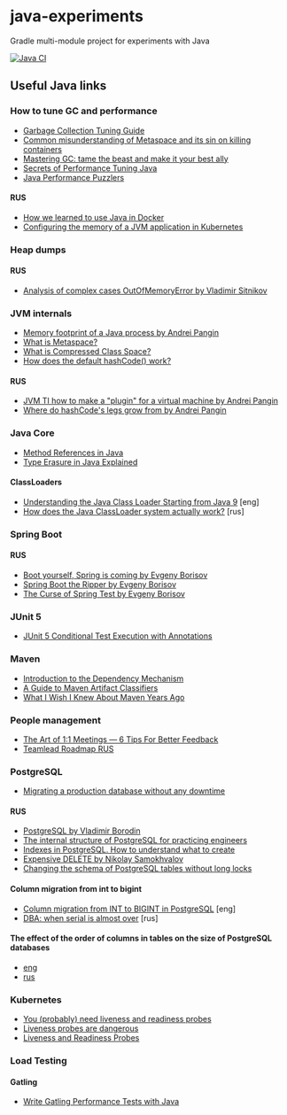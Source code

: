 # java-experiments
Gradle multi-module project for experiments with Java

[![Java CI](https://github.com/mfvanek/java-experiments/actions/workflows/gradle.yml/badge.svg)](https://github.com/mfvanek/java-experiments/actions/workflows/gradle.yml)

## Useful Java links
### How to tune GC and performance
* [Garbage Collection Tuning Guide](https://docs.oracle.com/javase/8/docs/technotes/guides/vm/gctuning/toc.html)
* [Common misunderstanding of Metaspace and its sin on killing containers](https://masteranyfield.com/2021/05/12/common-misunderstanding-of-metaspace-and-its-sin-on-killing-containers/)
* [Mastering GC: tame the beast and make it your best ally](https://www.youtube.com/watch?v=oFhGtshu4ww)
* [Secrets of Performance Tuning Java](https://www.youtube.com/watch?v=wApqCjHWF8Q)
* [Java Performance Puzzlers](https://www.youtube.com/watch?v=wgQBz2Ldhvk)

#### RUS
* [How we learned to use Java in Docker](https://habr.com/ru/companies/hh/articles/450954/)
* [Configuring the memory of a JVM application in Kubernetes](https://habr.com/ru/companies/domclick/articles/691240/)

### Heap dumps
#### RUS
* [Analysis of complex cases OutOfMemoryError by Vladimir Sitnikov](https://www.youtube.com/watch?v=OE3wowy29mg)

### JVM internals
* [Memory footprint of a Java process by Andrei Pangin](https://www.youtube.com/watch?v=c755fFv1Rnk)
* [What is Metaspace?](https://stuefe.de/posts/metaspace/what-is-metaspace/)
* [What is Compressed Class Space?](https://stuefe.de/posts/metaspace/what-is-compressed-class-space/)
* [How does the default hashCode() work?](https://srvaroa.github.io/jvm/java/openjdk/biased-locking/2017/01/30/hashCode.html)

#### RUS
* [JVM TI how to make a "plugin" for a virtual machine by Andrei Pangin](https://www.youtube.com/watch?v=aiuKiE5-0g4)
* [Where do hashCode's legs grow from by Andrei Pangin](https://habr.com/ru/articles/165683/)

### Java Core
* [Method References in Java](https://www.baeldung.com/java-method-references)
* [Type Erasure in Java Explained](https://www.baeldung.com/java-type-erasure)

#### ClassLoaders
* [Understanding the Java Class Loader Starting from Java 9](https://sergiomartinrubio.com/articles/understanding-the-java-class-loader-starting-from-java-9/) [eng]
* [How does the Java ClassLoader system actually work?](https://habr.com/ru/articles/748758/) [rus]

### Spring Boot
#### RUS
* [Boot yourself, Spring is coming by Evgeny Borisov](https://www.youtube.com/watch?v=yy43NOreJG4)
* [Spring Boot the Ripper by Evgeny Borisov](https://www.youtube.com/watch?v=zEdHFXr9D9Y)
* [The Curse of Spring Test by Evgeny Borisov](https://www.youtube.com/watch?v=7mZqJShu_3c)

### JUnit 5
* [JUnit 5 Conditional Test Execution with Annotations](https://www.baeldung.com/junit-5-conditional-test-execution)

### Maven
* [Introduction to the Dependency Mechanism](https://maven.apache.org/guides/introduction/introduction-to-dependency-mechanism.html)
* [A Guide to Maven Artifact Classifiers](https://www.baeldung.com/maven-artifact-classifiers)
* [What I Wish I Knew About Maven Years Ago](https://www.youtube.com/watch?v=F3UA1Xt3jWE)

### People management
* [The Art of 1:1 Meetings — 6 Tips For Better Feedback](https://betterprogramming.pub/the-art-of-1-1-meetings-6-tips-for-better-feedback-8b80eb59b210)
* [Teamlead Roadmap RUS](https://tlroadmap.io/)

### PostgreSQL
* [Migrating a production database without any downtime](https://teamplify.com/blog/zero-downtime-DB-migrations/)

#### RUS
* [PostgreSQL by Vladimir Borodin](https://www.youtube.com/watch?v=ejLzS6rVpkk)
* [The internal structure of PostgreSQL for practicing engineers](https://www.youtube.com/watch?v=jGOkSerUPw4)
* [Indexes in PostgreSQL. How to understand what to create](https://www.youtube.com/watch?v=ju9F8OvnL4E)
* [Expensive DELETE by Nikolay Samokhvalov](https://habr.com/ru/articles/523536/)
* [Changing the schema of PostgreSQL tables without long locks](https://habr.com/ru/companies/yandex/articles/435880/)

#### Column migration from int to bigint
* [Column migration from INT to BIGINT in PostgreSQL](https://zemanta.github.io/2021/08/25/column-migration-from-int-to-bigint-in-postgresql/) [eng]
* [DBA: when serial is almost over](https://habr.com/ru/companies/tensor/articles/547740/) [rus]

#### The effect of the order of columns in tables on the size of PostgreSQL databases
* [eng](https://www.2ndquadrant.com/en/blog/on-rocks-and-sand/)
* [rus](https://habr.com/ru/articles/756074/)

### Kubernetes
* [You (probably) need liveness and readiness probes](https://developers.redhat.com/blog/2020/11/10/you-probably-need-liveness-and-readiness-probes)
* [Liveness probes are dangerous](https://srcco.de/posts/kubernetes-liveness-probes-are-dangerous.html)
* [Liveness and Readiness Probes](https://cloud.redhat.com/blog/liveness-and-readiness-probes)

### Load Testing
#### Gatling
* [Write Gatling Performance Tests with Java](https://rieckpil.de/write-gatling-performance-tests-with-java/)
